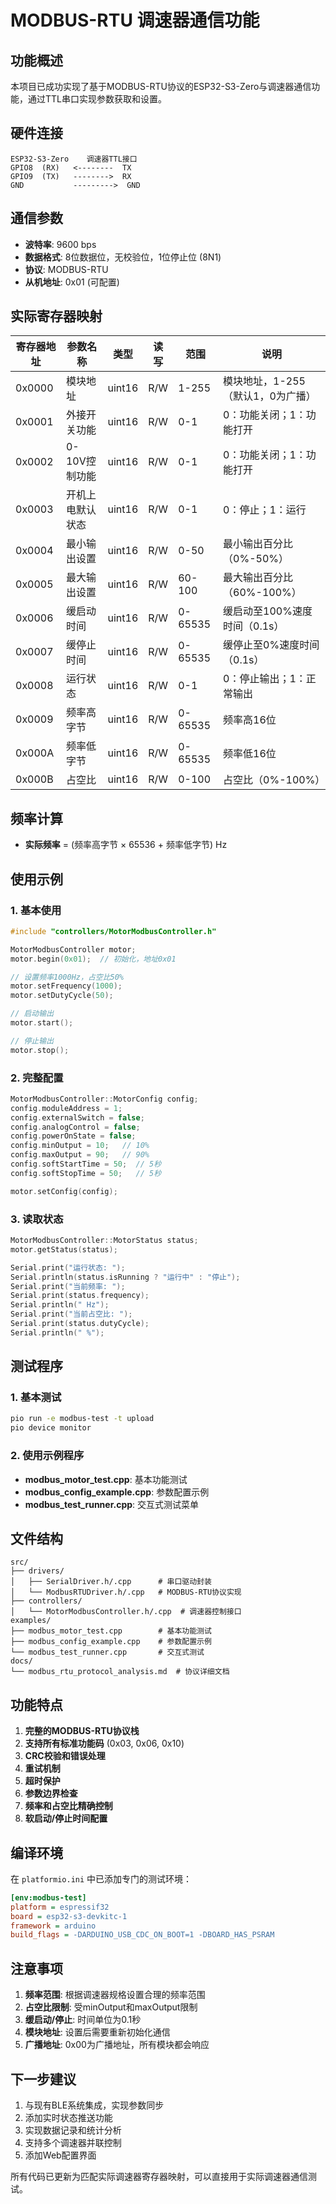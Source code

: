 # MODBUS-RTU 调速器通信功能

## 功能概述

本项目已成功实现了基于MODBUS-RTU协议的ESP32-S3-Zero与调速器通信功能，通过TTL串口实现参数获取和设置。

## 硬件连接

```
ESP32-S3-Zero    调速器TTL接口
GPIO8  (RX)   <--------  TX
GPIO9  (TX)   -------->  RX
GND           --------->  GND
```

## 通信参数

- **波特率**: 9600 bps
- **数据格式**: 8位数据位，无校验位，1位停止位 (8N1)
- **协议**: MODBUS-RTU
- **从机地址**: 0x01 (可配置)

## 实际寄存器映射

| 寄存器地址 | 参数名称 | 类型 | 读写 | 范围 | 说明 |
|------------|----------|------|------|------|------|
| 0x0000 | 模块地址 | uint16 | R/W | 1-255 | 模块地址，1-255（默认1，0为广播） |
| 0x0001 | 外接开关功能 | uint16 | R/W | 0-1 | 0：功能关闭；1：功能打开 |
| 0x0002 | 0-10V控制功能 | uint16 | R/W | 0-1 | 0：功能关闭；1：功能打开 |
| 0x0003 | 开机上电默认状态 | uint16 | R/W | 0-1 | 0：停止；1：运行 |
| 0x0004 | 最小输出设置 | uint16 | R/W | 0-50 | 最小输出百分比（0%-50%） |
| 0x0005 | 最大输出设置 | uint16 | R/W | 60-100 | 最大输出百分比（60%-100%） |
| 0x0006 | 缓启动时间 | uint16 | R/W | 0-65535 | 缓启动至100%速度时间（0.1s） |
| 0x0007 | 缓停止时间 | uint16 | R/W | 0-65535 | 缓停止至0%速度时间（0.1s） |
| 0x0008 | 运行状态 | uint16 | R/W | 0-1 | 0：停止输出；1：正常输出 |
| 0x0009 | 频率高字节 | uint16 | R/W | 0-65535 | 频率高16位 |
| 0x000A | 频率低字节 | uint16 | R/W | 0-65535 | 频率低16位 |
| 0x000B | 占空比 | uint16 | R/W | 0-100 | 占空比（0%-100%） |

## 频率计算
- **实际频率** = (频率高字节 × 65536 + 频率低字节) Hz

## 使用示例

### 1. 基本使用

```cpp
#include "controllers/MotorModbusController.h"

MotorModbusController motor;
motor.begin(0x01);  // 初始化，地址0x01

// 设置频率1000Hz，占空比50%
motor.setFrequency(1000);
motor.setDutyCycle(50);

// 启动输出
motor.start();

// 停止输出
motor.stop();
```

### 2. 完整配置

```cpp
MotorModbusController::MotorConfig config;
config.moduleAddress = 1;
config.externalSwitch = false;
config.analogControl = false;
config.powerOnState = false;
config.minOutput = 10;   // 10%
config.maxOutput = 90;   // 90%
config.softStartTime = 50;  // 5秒
config.softStopTime = 50;   // 5秒

motor.setConfig(config);
```

### 3. 读取状态

```cpp
MotorModbusController::MotorStatus status;
motor.getStatus(status);

Serial.print("运行状态: ");
Serial.println(status.isRunning ? "运行中" : "停止");
Serial.print("当前频率: ");
Serial.print(status.frequency);
Serial.println(" Hz");
Serial.print("当前占空比: ");
Serial.print(status.dutyCycle);
Serial.println(" %");
```

## 测试程序

### 1. 基本测试
```bash
pio run -e modbus-test -t upload
pio device monitor
```

### 2. 使用示例程序

- **modbus_motor_test.cpp**: 基本功能测试
- **modbus_config_example.cpp**: 参数配置示例
- **modbus_test_runner.cpp**: 交互式测试菜单

## 文件结构

```
src/
├── drivers/
│   ├── SerialDriver.h/.cpp      # 串口驱动封装
│   └── ModbusRTUDriver.h/.cpp   # MODBUS-RTU协议实现
├── controllers/
│   └── MotorModbusController.h/.cpp  # 调速器控制接口
examples/
├── modbus_motor_test.cpp        # 基本功能测试
├── modbus_config_example.cpp    # 参数配置示例
└── modbus_test_runner.cpp       # 交互式测试
docs/
└── modbus_rtu_protocol_analysis.md  # 协议详细文档
```

## 功能特点

1. **完整的MODBUS-RTU协议栈**
2. **支持所有标准功能码** (0x03, 0x06, 0x10)
3. **CRC校验和错误处理**
4. **重试机制**
5. **超时保护**
6. **参数边界检查**
7. **频率和占空比精确控制**
8. **软启动/停止时间配置**

## 编译环境

在 `platformio.ini` 中已添加专门的测试环境：

```ini
[env:modbus-test]
platform = espressif32
board = esp32-s3-devkitc-1
framework = arduino
build_flags = -DARDUINO_USB_CDC_ON_BOOT=1 -DBOARD_HAS_PSRAM
```

## 注意事项

1. **频率范围**: 根据调速器规格设置合理的频率范围
2. **占空比限制**: 受minOutput和maxOutput限制
3. **缓启动/停止**: 时间单位为0.1秒
4. **模块地址**: 设置后需要重新初始化通信
5. **广播地址**: 0x00为广播地址，所有模块都会响应

## 下一步建议

1. 与现有BLE系统集成，实现参数同步
2. 添加实时状态推送功能
3. 实现数据记录和统计分析
4. 支持多个调速器并联控制
5. 添加Web配置界面

所有代码已更新为匹配实际调速器寄存器映射，可以直接用于实际调速器通信测试。